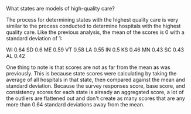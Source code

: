 What states are models of high-quality care?

The process for determining states with the highest quality care is very similar to the process conducted to determine hospitals with the highest quality care. Like the previous analysis, the mean of the scores is 0 with a standard deviation of 1:

WI	0.64
SD	0.6
ME	0.59
VT	0.58
LA	0.55
IN	0.5
KS	0.46
MN	0.43
SC	0.43
AL	0.42

One thing to note is that scores are not as far from the mean as was previously. This is because state scores were calculating by taking the average of all hospitals in that state, then compared against the mean and standard deviation. Because the survey responses score, base score, and consistency scores for each state is already an aggregated score, a lot of the outliers are flattened out and don't create as many scores that are any more than 0.64 standard deviations away from the mean.